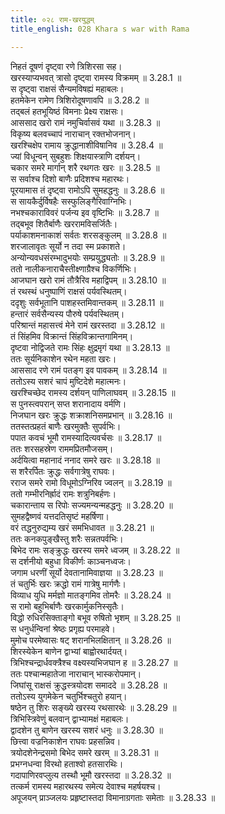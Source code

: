 ```yaml
---
title: ०२८ राम-खरयुद्धम्
title_english: 028 Khara s war with Rama

---
```

<div class="audioEmbed"  caption="श्रीराम-हरिसीताराममूर्ति-घनपाठिभ्यां वचनम्" src="https://archive.org/download/Ramayana-recitation-Sriram-harisItArAmamUrti-Ghanapaati-v2/Kanda_3/Kanda_3_ARK-028-Rama_Khara_Yuddham.mp3"></div>

निहतं दूषणं दृष्ट्वा रणे त्रिशिरसा सह।  
खरस्याप्यभवत् त्रासो दृष्ट्वा रामस्य विक्रमम् ॥ 3.28.1 ॥   
स दृष्ट्वा राक्षसं सैन्यमविषह्यं महाबलः।  
हतमेकेन रामेण त्रिशिरोदूषणावपि ॥ 3.28.2 ॥   
तद्बलं हतभूयिष्ठं विमनाः प्रेक्ष्य राक्षसः।  
आससाद खरो रामं नमुचिर्वासवं यथा ॥ 3.28.3 ॥   
विकृष्य बलवच्चापं नाराचान् रक्तभोजनान्।  
खरश्चिक्षेप रामाय क्रुद्धानाशीविषानिव ॥ 3.28.4 ॥   
ज्यां विधून्वन् सुबहुशः शिक्षयास्त्राणि दर्शयन्।  
चकार समरे मार्गान् शरै रथगतः खरः ॥ 3.28.5 ॥   
स सर्वाश्च दिशो बाणैः प्रदिशश्च महारथः।  
पूरयामास तं दृष्ट्वा रामोऽपि सुमहद्धनुः ॥ 3.28.6 ॥   
स सायकैर्दुर्विषहैः सस्फुलिङ्गैरिवाग्निभिः।  
नभश्चकाराविवरं पर्जन्य इव वृष्टिभिः ॥ 3.28.7 ॥   
तद्बभूव शितैर्बाणैः खररामविसर्जितैः।  
पर्याकाशमनाकाशं सर्वतः शरसङ्कुलम् ॥ 3.28.8 ॥   
शरजालावृतः सूर्यो न तदा स्म प्रकाशते।  
अन्योन्यवधसंरम्भादुभयोः सम्प्रयुद्ध्यतोः ॥ 3.28.9 ॥   
ततो नालीकनाराचैस्तीक्ष्णाग्रैश्च विकर्णिभिः।  
आजघान खरो रामं तौत्रैरिव महाद्विपम् ॥ 3.28.10 ॥   
तं रथस्थं धनुष्पाणिं राक्षसं पर्यवस्थितम्।  
ददृशुः सर्वभूतानि पाशहस्तमिवान्तकम् ॥ 3.28.11 ॥   
हन्तारं सर्वसैन्यस्य पौरुषे पर्यवस्थितम्।  
परिश्रान्तं महासत्त्वं मेने रामं खरस्तदा ॥ 3.28.12 ॥   
तं सिंहमिव विक्रान्तं सिंहविक्रान्तगामिनम्।  
दृष्टवा नोद्विजते रामः सिंहः क्षुद्रमृगं यथा ॥ 3.28.13 ॥   
ततः सूर्यनिकाशेन रथेन महता खरः।  
आससाद रणे रामं पतङ्ग इव पावकम् ॥ 3.28.14 ॥   
ततोऽस्य सशरं चापं मुष्टिदेशे महात्मनः।  
खरश्चिच्छेद रामस्य दर्शयन् पाणिलाघवम् ॥ 3.28.15 ॥   
स पुनस्त्वपरान् सप्त शरानादाय वर्मणि।  
निजघान खरः क्रुद्धः शक्राशनिसमप्रभान् ॥ 3.28.16 ॥   
ततस्तत्प्रहतं बाणैः खरमुक्तैः सुपर्वभिः।  
पपात कवचं भूमौ रामस्यादित्यवर्चसः ॥ 3.28.17 ॥   
ततः शरसहस्रेण राममप्रितमौजसम्।  
अर्दयित्वा महानादं ननाद समरे खरः ॥ 3.28.18 ॥   
स शरैरर्पितः क्रुद्धः सर्वगात्रेषु राघवः।  
रराज समरे रामो विधूमोऽग्निरिव ज्वलन् ॥ 3.28.19 ॥   
ततो गम्भीरनिर्ह्रादं रामः शत्रुनिबर्हणः।  
चकारान्ताय स रिपोः सज्यमन्यन्महद्धनुः ॥ 3.28.20 ॥   
सुमहद्वैष्णवं यत्तदतिसृष्टं महर्षिणा।  
वरं तद्धनुरुद्यम्य खरं समभिधावत ॥ 3.28.21 ॥   
ततः कनकपुङ्खैस्तु शरैः सन्नतपर्वभिः।  
बिभेद रामः सङ्क्रुद्धः खरस्य समरे ध्वजम् ॥ 3.28.22 ॥   
स दर्शनीयो बहुधा विकीर्णः काञ्चनध्वजः।  
जगाम धरणीं सूर्यो देवतानामिवाज्ञया ॥ 3.28.23 ॥   
तं चतुर्भिः खरः क्रद्धो रामं गात्रेषु मार्गणैः।  
विव्याध युधि मर्मज्ञो मातङ्गमिव तोमरैः ॥ 3.28.24 ॥   
स रामो बहुभिर्बाणैः खरकार्मुकनिस्सृतैः।  
विद्धो रुधिरसिक्ताङ्गो बभूव रुषितो भृशम् ॥ 3.28.25 ॥   
स धनुर्धन्विनां श्रेष्ठः प्रगृह्य परमाहवे।  
मुमोच परमेष्वासः षट् शरानभिलक्षितान् ॥ 3.28.26 ॥   
शिरस्येकेन बाणेन द्वाभ्यां बाह्वोरथार्दयत्।  
त्रिभिश्चन्द्रार्धवक्त्रैश्च वक्ष्यस्यभिजघान ह ॥ 3.28.27 ॥   
ततः पश्चान्महातेजा नाराचान् भास्करोपमान्।  
जिघांसू राक्षसं क्रुद्धस्त्रयोदश समाददे ॥ 3.28.28 ॥   
ततोऽस्य युगमेकेन चतुर्भिश्चतुरो हयान्।  
षष्ठेन तु शिरः सङ्ख्ये खरस्य रथसारथेः ॥ 3.28.29 ॥   
त्रिभिस्त्रिवेणुं बलवान् द्वाभ्यामक्षं महाबलः।  
द्वादशेन तु बाणेन खरस्य सशरं धनुः ॥ 3.28.30 ॥   
छित्त्वा वज्रनिकाशेन राघवः प्रहसन्निव।  
त्रयोदशेनेन्द्रसमो बिभेद समरे खरम् ॥ 3.28.31 ॥   
प्रभग्नधन्वा विरथो हताश्वो हतसारथिः।  
गदापाणिरवप्लुत्य तस्थौ भूमौ खरस्तदा ॥ 3.28.32 ॥   
तत्कर्म रामस्य महारथस्य समेत्य देवाश्च महर्षयश्च।  
अपूजयन् प्राञ्जलयः प्रहृष्टास्तदा विमानाग्रगताः समेताः ॥ 3.28.33 ॥   